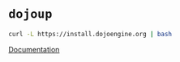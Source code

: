 # `dojoup`

```sh
curl -L https://install.dojoengine.org | bash
```

[Documentation](https://book.dojoengine.org/toolchain/torii)
